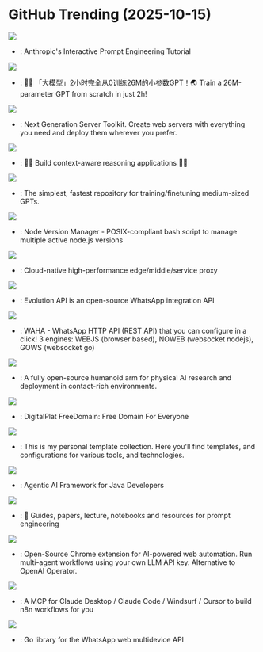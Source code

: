 # GitHub Trending (2025-10-15)

![](https://img.shields.io/badge/Jupyter%20Notebook-New%201-green?style=flat-square&logo=appveyor)
- [](https://github.comundefined): Anthropic's Interactive Prompt Engineering Tutorial

![](https://img.shields.io/badge/Python-New%2058-green?style=flat-square&logo=appveyor)
- [](https://github.comundefined): 🚀🚀 「大模型」2小时完全从0训练26M的小参数GPT！🌏 Train a 26M-parameter GPT from scratch in just 2h!

![](https://img.shields.io/badge/TypeScript-New%20306-green?style=flat-square&logo=appveyor)
- [](https://github.comundefined): Next Generation Server Toolkit. Create web servers with everything you need and deploy them wherever you prefer.

![](https://img.shields.io/badge/TypeScript-New%207-green?style=flat-square&logo=appveyor)
- [](https://github.comundefined): 🦜🔗 Build context-aware reasoning applications 🦜🔗

![](https://img.shields.io/badge/Python-New%20299-green?style=flat-square&logo=appveyor)
- [](https://github.comundefined): The simplest, fastest repository for training/finetuning medium-sized GPTs.

![](https://img.shields.io/badge/Shell-New%20119-green?style=flat-square&logo=appveyor)
- [](https://github.comundefined): Node Version Manager - POSIX-compliant bash script to manage multiple active node.js versions

![](https://img.shields.io/badge/C%2B%2B-New%205-green?style=flat-square&logo=appveyor)
- [](https://github.comundefined): Cloud-native high-performance edge/middle/service proxy

![](https://img.shields.io/badge/TypeScript-New%2025-green?style=flat-square&logo=appveyor)
- [](https://github.comundefined): Evolution API is an open-source WhatsApp integration API

![](https://img.shields.io/badge/TypeScript-New%20330-green?style=flat-square&logo=appveyor)
- [](https://github.comundefined): WAHA - WhatsApp HTTP API (REST API) that you can configure in a click! 3 engines: WEBJS (browser based), NOWEB (websocket nodejs), GOWS (websocket go)

![](https://img.shields.io/badge/MDX-New%2097-green?style=flat-square&logo=appveyor)
- [](https://github.comundefined): A fully open-source humanoid arm for physical AI research and deployment in contact-rich environments.

![](https://img.shields.io/badge/HTML-New%20617-green?style=flat-square&logo=appveyor)
- [](https://github.comundefined): DigitalPlat FreeDomain: Free Domain For Everyone

![](https://img.shields.io/badge/Python-New%2079-green?style=flat-square&logo=appveyor)
- [](https://github.comundefined): This is my personal template collection. Here you'll find templates, and configurations for various tools, and technologies.

![](https://img.shields.io/badge/Java-New%20113-green?style=flat-square&logo=appveyor)
- [](https://github.comundefined): Agentic AI Framework for Java Developers

![](https://img.shields.io/badge/MDX-New%20338-green?style=flat-square&logo=appveyor)
- [](https://github.comundefined): 🐙 Guides, papers, lecture, notebooks and resources for prompt engineering

![](https://img.shields.io/badge/TypeScript-New%2035-green?style=flat-square&logo=appveyor)
- [](https://github.comundefined): Open-Source Chrome extension for AI-powered web automation. Run multi-agent workflows using your own LLM API key. Alternative to OpenAI Operator.

![](https://img.shields.io/badge/TypeScript-New%2089-green?style=flat-square&logo=appveyor)
- [](https://github.comundefined): A MCP for Claude Desktop / Claude Code / Windsurf / Cursor to build n8n workflows for you

![](https://img.shields.io/badge/Go-New%203-green?style=flat-square&logo=appveyor)
- [](https://github.comundefined): Go library for the WhatsApp web multidevice API

